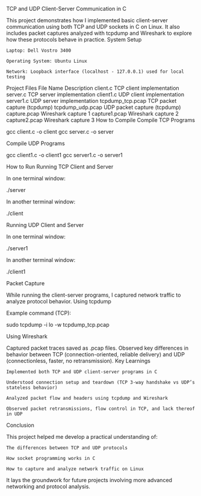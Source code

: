 TCP and UDP Client-Server Communication in C

This project demonstrates how I implemented basic client-server communication using both TCP and UDP sockets in C on Linux.
It also includes packet captures analyzed with tcpdump and Wireshark to explore how these protocols behave in practice.
System Setup

    Laptop: Dell Vostro 3400

    Operating System: Ubuntu Linux

    Network: Loopback interface (localhost - 127.0.0.1) used for local testing

Project Files
File Name	Description
client.c	TCP client implementation
server.c	TCP server implementation
client1.c	UDP client implementation
server1.c	UDP server implementation
tcpdump_tcp.pcap	TCP packet capture (tcpdump)
tcpdump_udp.pcap	UDP packet capture (tcpdump)
capture.pcap	Wireshark capture 1
capture1.pcap	Wireshark capture 2
capture2.pcap	Wireshark capture 3
How to Compile
Compile TCP Programs

gcc client.c -o client
gcc server.c -o server

Compile UDP Programs

gcc client1.c -o client1
gcc server1.c -o server1

How to Run
Running TCP Client and Server

In one terminal window:

./server

In another terminal window:

./client

Running UDP Client and Server

In one terminal window:

./server1

In another terminal window:

./client1

Packet Capture

While running the client-server programs, I captured network traffic to analyze protocol behavior.
Using tcpdump

Example command (TCP):

sudo tcpdump -i lo -w tcpdump_tcp.pcap

Using Wireshark

Captured packet traces saved as .pcap files.
Observed key differences in behavior between TCP (connection-oriented, reliable delivery) and UDP (connectionless, faster, no retransmission).
Key Learnings

    Implemented both TCP and UDP client-server programs in C

    Understood connection setup and teardown (TCP 3-way handshake vs UDP’s stateless behavior)

    Analyzed packet flow and headers using tcpdump and Wireshark

    Observed packet retransmissions, flow control in TCP, and lack thereof in UDP

Conclusion

This project helped me develop a practical understanding of:

    The differences between TCP and UDP protocols

    How socket programming works in C

    How to capture and analyze network traffic on Linux

It lays the groundwork for future projects involving more advanced networking and protocol analysis.
